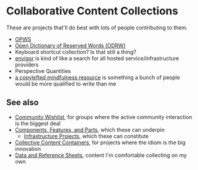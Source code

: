 # Collaborative Content Collections

These are projects that'll do best with lots of people contributing to them.

- [OPWS](144ec8bd-d6cb-47b7-aa60-7220f6d5b4f2.md)
- [Open Dictionary of Reserved Words (ODRW)](fd9ccf36-f6e0-47bb-a456-6f14e669b304.md)
- Keyboard shortcut collection? Is that still a thing?
- [envigor](265f23de-445d-44d3-acfc-66e316cb03a2.md) is kind of like a search for all hosted service/infrastructure providers
- Perspective Quantities
- [a copylefted mindfulness resource](e8817b38-0c9e-406e-a9f2-923b869dba94.md) is something a bunch of people would be more qualified to write than me

## See also

- [Community Wishlist](cbf8b20c-fd72-4c42-a543-952e046c893b.md), for groups where the active community interaction is the biggest deal
- [Components, Features, and Parts](cc2836d4-ad3f-4f0a-8974-981f8cc69b36.md), which these can underpin
  - [Infrastructure Projects](bbd1dca8-d599-45c1-8f08-adc37d8a76ec.md), which these can constitute
- [Collective Content Containers](3a393a7f-58e0-41de-aef9-267b2f911f95.md), for projects where the idiom is the big innovation
- [Data and Reference Sheets](3823093b-64d3-43f8-ab26-853d39123d90.md), content I'm comfortable collecting on my own
